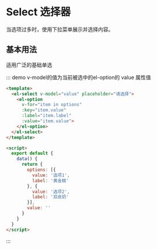 # Select 选择器

当选项过多时，使用下拉菜单展示并选择内容。

## 基本用法

适用广泛的基础单选

::: demo v-model的值为当前被选中的el-option的 value 属性值
```html
<template>
  <el-select v-model="value" placeholder="请选择">
    <el-option
      v-for="item in options"
      :key="item.value"
      :label="item.label"
      :value="item.value">
    </el-option>
  </el-select>
</template>

<script>
  export default {
    data() {
      return {
        options: [{
          value: '选项1',
          label: '黄金糕'
        }, {
          value: '选项2',
          label: '双皮奶'
        }],
        value: ''
      }
    }
  }
</script>
```
:::